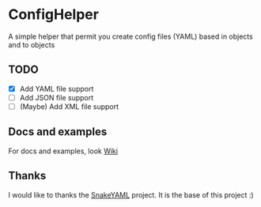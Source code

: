# ConfigHelper
A simple helper that permit you create config files (YAML) based in objects and to objects

## TODO
- [x] Add YAML file support
- [ ] Add JSON file support
- [ ] \(Maybe) Add XML file support

## Docs and examples
For docs and examples, look [Wiki](https://github.com/DavidNery/ConfigHelper/wiki)

## Thanks
I would like to thanks the [SnakeYAML](http://www.snakeyaml.org/) project. It is the base of this project :)